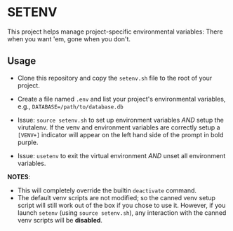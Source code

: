 # SETENV

This project helps manage project-specific environmental variables: There when
you want 'em, gone when you don't.

## Usage

* Clone this repository and copy the `setenv.sh` file to the root of your
project.

* Create a file named `.env` and list your project's environmental variables,
e.g., `DATABASE=/path/to/database.db`

* Issue: `source setenv.sh` to set up environment variables _AND_ setup the virutalenv. If the venv
and environment variables are correctly setup a `[VENV+]` indicator will appear on the left
hand side of the prompt in bold purple.

* Issue: `usetenv` to exit the virtual environment _AND_ unset all environment variables.

__NOTES__:

* This will completely override the builtin `deactivate` command.
* The default venv scripts are not modified; so the canned venv setup script will still work out of
the box if you chose to use it. However, if you launch `setenv` (using `source setenv.sh`), any
interaction with the canned venv scripts will be __disabled__.
